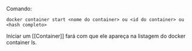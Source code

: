 Comando:
```
docker container start <nome do container> ou <id do container> ou <hash completo>
```

Iniciar um [[Container]] fará com que ele apareça na listagem do docker container ls.